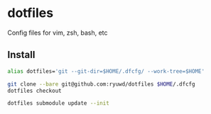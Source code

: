 # dotfiles
Config files for vim, zsh, bash, etc

## Install

```bash
alias dotfiles='git --git-dir=$HOME/.dfcfg/ --work-tree=$HOME'

git clone --bare git@github.com:ryuwd/dotfiles $HOME/.dfcfg
dotfiles checkout

dotfiles submodule update --init
```


